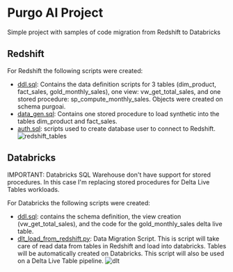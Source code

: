 
# Purgo AI Project

Simple project with samples of code migration from Redshift to Databricks

## Redshift

For Redshift the following scripts were created:

* [ddl.sql](redshift/ddl.sql): Contains the data definition scripts for 3 tables (dim_product, fact_sales, gold_monthly_sales), one view: vw_get_total_sales, and one stored procedure: sp_compute_monthly_sales. Objects were created on schema purgoai.
* [data_gen.sql](redshift/data_gen.sql): Contains one stored procedure to load synthetic into the tables dim_product and fact_sales.
* [auth.sql](redshift/auth.sql): scripts used to create database user to connect to Redshift.
![redshift_tables](/../main/redshift/redshift_tables.png?raw=true "Optional Title")
## Databricks

IMPORTANT: Databricks SQL Warehouse don't have support for stored procedures. In this case I'm replacing stored procedures for Delta Live Tables workloads.

For Databricks the following scripts were created:
* [ddl.sql](databricks/ddl.sql): contains the schema definition, the view creation (vw_get_total_sales), and the code for the gold_monthly_sales delta live table.
* [dlt_load_from_redshift.py](databricks/dlt_load_from_redshift.py): Data Migration Script. This is script will take care of read data from tables in Redshift and load into databricks. Tables will be automatically created on Databricks. This script will also be used on a Delta Live Table pipeline.
![dlt](/../main/databricks/Delta_Live_Tables.png?raw=true "Optional Title")


